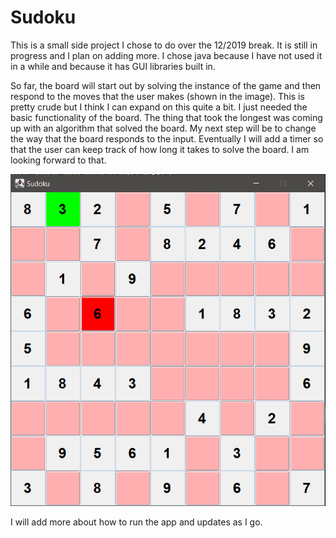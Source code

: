 # Sudoku

This is a small side project I chose to do over the 12/2019 break. It is still in progress and I plan on adding more. I chose java because I have not used it in a while and because it has GUI libraries built in.

So far, the board will start out by solving the instance of the game and then respond to the moves that the user makes (shown in the image). This is pretty crude but I think I can expand on this quite a bit. I just needed the basic functionality of the board. The thing that took the longest was coming up with an algorithm that solved the board. My next step will be to change the way that the board responds to the input. Eventually I will add a timer so that the user can keep track of how long it takes to solve the board. I am looking forward to that.


![](https://github.com/anthoturc/sudoku/blob/master/sudoku.PNG)

I will add more about how to run the app and updates as I go. 
